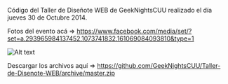 Código del Taller de Diseñote WEB de GeekNightsCUU realizado el día jueves 30 de Octubre 2014.

Fotos del evento acá => https://www.facebook.com/media/set/?set=a.293965984137452.1073741832.161069084093810&type=1


![Alt text](https://scontent-a-dfw.xx.fbcdn.net/hphotos-xap1/v/t1.0-9/10734026_292895310911186_4062400173126222173_n.png?oh=ca2bc2e8a8c359746330fe14b6fc0b09&oe=54E2782B)

Descargar los archivos aquí => https://github.com/GeekNightsCUU/Taller-de-Disenote-WEB/archive/master.zip


